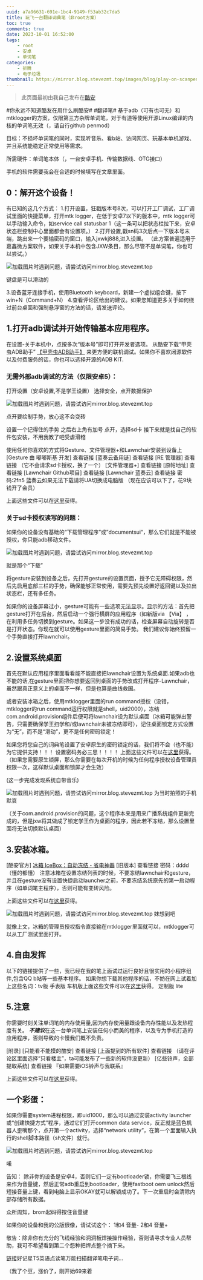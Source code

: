 ```yaml
---
uuid: a7a96631-691e-1bc4-9149-f53ab32c7da5
title: 玩飞一台翻译词典笔（非root方案）
toc: true
comments: true
date: 2023-10-01 16:52:00
tags: 
    - root
    - 安卓
    - 单词笔
categories:
    - 折腾
    - 电子垃圾
thumbnail: https://mirror.blog.stevezmt.top/images/blog/play-on-scanpen/./blog/play-on-scanpen/thumb@1078x485.webp
---
```


> 此页面最初由我自己发布在[酷安](https://www.coolapk.com/feed/49767646?shareKey=YWNkMzBmNTU4NmY3NjU1ODhiY2Y~&shareUid=22536770&shareFrom=com.coolapk.market_13.3.6)

#你永远不知道酷友在用什么刷酷安#
#翻译笔# 基于adb（可有也可无）和mtklogger的方案，仅限第三方杂牌单词笔，对于有道等使用开源Linux编译的内核的单词笔无效（，请自行github penmod）

目标：不损坏单词笔的同时，实现听音乐、看b站、访问网页、玩基本单机游戏、并且系统能稳定正常使用等需求。

所需硬件：单词笔本体（，一台安卓手机、传输数据线、OTG接口）

手机的软件需要我会在合适的时候填写在文章里面。

## 0：解开这个设备！
有已知的这几个方式：
1.打开设置，狂戳版本号8次，可以打开工厂调试，工厂调试里面的快捷菜单，打开mtk logger，在低于安卓7以下的版本中，mtk logger可以手动输入命令，如service call statusbar 1（这一条可以把状态栏拉下来，安卓状态栏控制中心里面都会有设置项。）
2.打开设置,戳sn码3次后点一下版本号末端，跳出来一个要输密码的窗口，输入jxwkj888,进入设置。
（此方案普遍适用于嘉鑫微方案软件，如果关于本机中包含JXW条目，那么尽管不是单词笔，你也可以尝试。）

![加载图片时遇到问题，请尝试访问mirror.blog.stevezmt.top](https://mirror.blog.stevezmt.top/images/blog/play-on-scanpen/./blog/play-on-scanpen/1@720x960.webp)

键盘是可以滑动的

3.设备蓝牙连接手机，使用Bluetooth keyboard，新建一个虚拟组合键，按下win+N（Command+N）
4.查看评论区给出的建议。如果您知道更多关于如何绕过前台桌面和强制悬浮窗的方法的话，请发送评论。

## 1.打开adb调试并开始传输基本应用程序。
在设置-关于本机中，点按多次“版本号”即可打开开发者选项。
从酷安下载“甲壳虫ADB助手” [【甲壳虫ADB助手】](https://www.coolapk.com/apk/com.didjdk.adbhelper) 来更方便的联机调试。如果你不喜欢闭源软件以及付费服务的话，你也可以选择开源的ADB KIT.

### 无需外部adb调试的方法（仅限安卓5）：
打开设置（安卓设置,不是学王设置）
选择安全，点开数据保护

![加载图片时遇到问题，请尝试访问mirror.blog.stevezmt.top](https://mirror.blog.stevezmt.top/images/blog/play-on-scanpen/./blog/play-on-scanpen/2@720x960.webp)

点开要绘制手势，放心这不会变砖

设置一个记得住的手势
之后右上角有加号
点开，选择sd卡
接下来就是找自己的软件包安装，不用我教了吧受虐滑稽

使用任何你喜欢的方式将Gesture、文件管理器+和Lawnchair安装到设备上
[Gesture 由 嘟嘟斯基 开发] 查看链接
[蓝奏云备用链] 查看链接
[RE 管理器] 查看链接
（它不会请求sd卡授权，换了一个）
[文件管理器+] 查看链接
[原帖地址] 查看链接
[Lawnchair Github项目] 查看链接
[Lawnchair 蓝奏云] 查看链接
密码:2fn5
蓝奏云如果无法下载请将UA切换成电脑版
（现在应该可以下了，花9块钱开了会员）

上面这些文件可以在[这里](https://stevezmt.top/sharepoint/)获得。

### 关于sd卡授权读写的问题：
如果你的设备没有基础的“下载管理程序”或”documentsui“，那么它们就是不能被授权，你只能adb移动文件。

![加载图片时遇到问题，请尝试访问mirror.blog.stevezmt.top](https://mirror.blog.stevezmt.top/images/blog/play-on-scanpen/./blog/play-on-scanpen/3@720x960.webp)

就是那个“下载”

将gesture安装到设备之后，先打开gesture的设置页面，授予它无障碍权限，然后先启用底部三栏的手势，确保能够正常使用，需要先预先设置好返回键以及拉出状态栏，还有多任务。

如果你的设备屏幕过小，gesture可能有一些选项无法显示。显示的方法：首先把gesture打开在后台，然后启动一个强行横屏的应用程序（如新版via 【Via】 ，在利用多任务切换到gesture。如果这一步没有成功的话，检查屏幕自动旋转是否是打开状态。你现在就可以使用gesture里面的简易手势。
我们建议你始终预留一个手势直接打开lawnchair。

## 2.设置系统桌面
首先在默认应用程序里面看看能不能直接把lawnchair设置为系统桌面.如果adb也不能的话,在gesture里面把你想要返回到桌面的手势改成打开程序-Lawnchair，虽然跟真正意义上的桌面不一样，但是也算是曲线救国。

或者安装冰箱之后，使用mtklogger里面的run command授权（没错，mtklogger的run command运行权限就是shell，uid2000），冻结com.android.provision组件后便可将lawnchair设为默认桌面（冰箱可能弹出警告，只需要确保学王扫学和/或lawnchair未被冻结即可），记住桌面锁定方式设置为“无”，而不是“滑动”，更不是任何密码锁定！

如果您将您自己的词典笔设置了安卓原生的密码锁定的话，我们将不会（也不能）为它提供支持！！！
设置密码务必三思！！！！
上面这些文件可以在[这里](https://stevezmt.top/sharepoint/)获得。
（如果您需要原生锁屏，那么你需要在每次开机的时候为任何程序授权设备管理员权限一次，这样默认桌面和锁屏才会生效）

(这一步完成发现系统自带音乐)

![加载图片时遇到问题，请尝试访问mirror.blog.stevezmt.top](https://mirror.blog.stevezmt.top/images/blog/play-on-scanpen/./blog/play-on-scanpen/4@720x956.webp)
为当时拍照的手机默哀

（关于com.android.provision的问题，这个程序本来是用来广播系统组件更新完成的，但是jxw将其做成了锁定学王作为桌面的程序，因此若不冻结，那么设置里面将无法切换默认桌面）
## 3.安装冰箱。
[酷安官方] [冰箱 IceBox：自动冻结・省电神器](http://www.coolapk.com/apk/com.catchingnow.icebox)
[旧版本] 查看链接
密码：dddd（懂的都懂）
注意冰箱在设置冻结列表的时候，不要冻结lawnchair和gesture，并且在gesture没有设置快捷启动launcher之前，不要冻结系统原先的第一启动程序（如单词笔主程序），否则可能有变砖风险。

上面这些文件可以在[这里](https://stevezmt.top/sharepoint/)获得。

![加载图片时遇到问题，请尝试访问mirror.blog.stevezmt.top](https://mirror.blog.stevezmt.top/images/blog/play-on-scanpen/./blog/play-on-scanpen/5@720x480.webp)
妹想到吧

就像上文，冰箱的管理员授权指令直接输在mtklogger里面就可以，mtklogger可以从工厂测试里面打开。

## 4.自由发挥
以下的链接提供了一些，我已经在我的笔上面试过运行良好且很实用的小程序组件,包含QQ b站等一些基本程序。
如果你想下载其他程序的话，不妨在网上试着加上这些名词：tv版 手表版 车机版上面这些文件可以在[这里](https://stevezmt.top/sharepoint/)获得。 定制版 lite

## 5.注意
你需要时刻关注单词笔的内存使用量,因为内存使用量跟设备内存性能以及发热程度有关。
***不建议***在这一台单词笔上安装任何小而美的程序，以及专为手机打造的应用程序，否则导致的卡慢我们概不负责。

[附录]
[只能看不能摸的酷安] 查看链接
[上面提到的所有软件] 查看链接
（请在评论区里面选择“只看楼主”，ta可能发布了一些新的软件没更新）
[亿些铃声，全部提取系统] 查看链接
『如果需要iOS铃声与我联系』

上面这些文件可以在[这里](https://stevezmt.top/sharepoint/)获得。

## 一个彩蛋：
如果你需要system进程权限，即uid1000，那么可以通过安装activity launcher或“创建快捷方式”程序，通过它们打开common data service，反正就是蓝色机器人歪嘴那个，点开第一个activity，选择“network utility”，在第一个里面输入执行的shell脚本路径（sh文件）就行。

![加载图片时遇到问题，请尝试访问mirror.blog.stevezmt.top](https://mirror.blog.stevezmt.top/images/blog/play-on-scanpen/./blog/play-on-scanpen/6@720x240.webp)

喏

告知：
除非你的设备是安卓4，否则它们一定有bootloader锁，你需要飞三根线来作为音量键，然后正常adb重启到bootloader，使用fastboot oem unlock然后短接音量上键，看到电脑上显示OKAY就可以解锁成功了。下一次重启时会清除内部存储所有数据。

众所周知，brom起码得按住音量键

如果你的设备和我的公版很像，请试试这个：
1和4 音量-
2和4 音量+

敬告：除非你有充分的飞线经验和洞洞板焊接操作经验，否则请寻求专业人员帮助，我可不希望看到第二个怨种把焊点整个摘下来。

[链接](https://mobile.yangkeduo.com/duo_coupon_landing.html?goods_id=440355635847&pid=13436888_221973215&goods_sign=E9b2xO1zPBNLXBNhwfDchu9rOlfmjN_89g_J7rMXyru4)好记星T5英语点读笔万能扫描翻译笔电子词...

（我了个豆，涨价了，刚开始69来着